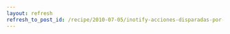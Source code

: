 ```yaml
---
layout: refresh
refresh_to_post_id: /recipe/2010-07-05/inotify-acciones-disparadas-por-cambios-en-el-sistema-de-ficheros
---
```


